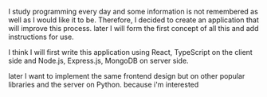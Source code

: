 I study programming every day and some information is not remembered as well as I would like it to be. Therefore, I decided to create an application that will improve this process. later I will form the first concept of all this and add instructions for use.

I think I will first write this application using React, TypeScript on the client side and Node.js, Express.js, MongoDB on server side.

later I want to implement the same frontend design but on other popular libraries and the server on Python. because i'm interested